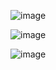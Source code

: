 ![image](https://user-images.githubusercontent.com/59414764/116456202-f09b3480-a89c-11eb-8112-7fedbadd2d86.png)  

![image](https://user-images.githubusercontent.com/59414764/116456264-0577c800-a89d-11eb-989f-009b101368de.png)  

![image](https://user-images.githubusercontent.com/59414764/116456119-d82b1a00-a89c-11eb-84a2-a8954883fe17.png)  

